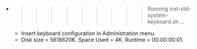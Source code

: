 * >>>>>>>>> Running inst-std-system-keyboard.sh ...
  * Insert keyboard configuration in Administration menu.
  * Disk size = 5618620K. Space Used = 4K. Runtime = 00:00:00:01.
